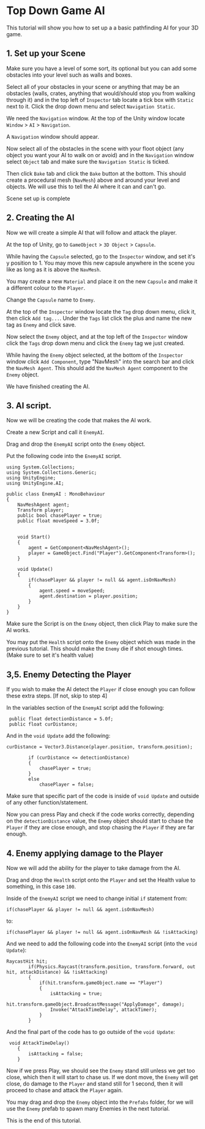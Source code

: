 # Top Down Game AI

This tutorial will show you how to set up a a basic pathfinding AI for your 3D game.

## 1. Set up your Scene

Make sure you have a level of some sort, its optional but you can add some obstacles into your level such as walls and boxes.

Select all of your obstacles in your scene or anything that may be an obstacles (walls, crates, anything that would/should stop 
you from walking through it) and in the top left of `Inspector` tab locate a tick box with `Static` next to it. Click the drop down menu
and select `Navigation Static`. 

We need the `Navigation` window. At the top of the Unity window locate `Window` > `AI` > `Navigation`. 

A `Navigation` window should appear.

Now select all of the obstacles in the scene with your floot object (any object you want your AI to walk on or avoid) and in the `Navigation`
window select `Object` tab and make sure the `Navigation Static` is ticked.

Then click `Bake` tab and click the `Bake` button at the bottom. This should create a procedural mesh (`NavMesh`) above and around your level and objects. 
We will use this to tell the AI where it can and can't go.

Scene set up is complete

## 2. Creating the AI

Now we will create a simple AI that will follow and attack the player.

At the top of Unity, go to `GameObject` > `3D Object` > `Capsule`.

While having the `Capsule` selected, go to the `Inspector` window, and set it's y position to 1. You may move this new capsule anywhere 
in the scene you like as long as it is above the `NavMesh`.

You may create a new `Material` and place it on the new `Capsule` and make it a different colour to the `Player`.

Change the `Capsule` name to `Enemy`.

At the top of the `Inspector` window locate the `Tag` drop down menu, click it, then click `Add tag...`. Under the `Tags` list click the plus 
and name the new tag as `Enemy` and click save.

Now select the `Enemy` object, and at the top left of the `Inspector` window click the `Tags` drop down menu and click the `Enemy` tag we just created.

While having the `Enemy` object selected, at the bottom of the `Inspector` window click `Add Component`, type "NavMesh" into the search bar
and click the `NavMesh Agent`. This should add the `NavMesh Agent` component to the `Enemy` object.

We have finished creating the AI.

## 3. AI script.

Now we will be creating the code that makes the AI work.

Create a new Script and call it `EnemyAI`.

Drag and drop the `EnemyAI` script onto the `Enemy` object. 

Put the following code into the `EnemyAI` script.

```
using System.Collections;
using System.Collections.Generic;
using UnityEngine;
using UnityEngine.AI;

public class EnemyAI : MonoBehaviour
{
    NavMeshAgent agent;
    Transform player;
    public bool chasePlayer = true;
    public float moveSpeed = 3.0f;


    void Start()
    {
        agent = GetComponent<NavMeshAgent>();
        player = GameObject.Find("Player").GetComponent<Transform>();
    }

    void Update()
    {
        if(chasePlayer && player != null && agent.isOnNavMesh)
        {
            agent.speed = moveSpeed;
            agent.destination = player.position;
        }
    }
}

```

Make sure the Script is on the `Enemy` object, then click Play to make sure the AI works.

You may put the `Health` script onto the `Enemy` object which was made in the previous tutorial. This should make the `Enemy` die
if shot enough times. (Make sure to set it's health value)

## 3,5. Enemy Detecting the Player

If you wish to make the AI detect the `Player` if close enough you can follow these extra steps. [If not, skip to step 4]

In the variables section of the `EnemyAI` script add the following:

```
 public float detectionDistance = 5.0f;
 public float curDistance;
```

And in the `void Update` add the following:

```
curDistance = Vector3.Distance(player.position, transform.position);

        if (curDistance <= detectionDistance)
        {
            chasePlayer = true;
        }
        else
            chasePlayer = false;
```

Make sure that specific part of the code is inside of `void Update` and outside of any other function/statement.

Now you can press Play and check if the code works correctly, depending on the `detectionDistance` value, the `Enemy` object should 
start to chase the `Player` if they are close enough, and stop chasing the `Player` if they are far enough.

## 4. Enemy applying damage to the Player

Now we will add the ability for the player to take damage from the AI.

Drag and drop the `Health` script onto the `Player` and set the Health value to something, in this case `100`.

Inside of the `EnemyAI` script we need to change initial `if` statement from:

```
if(chasePlayer && player != null && agent.isOnNavMesh)
```

to:

```
if(chasePlayer && player != null && agent.isOnNavMesh && !isAttacking)
```

And we need to add the following code into the `EnemyAI` script (into the `void Update`):

```
RaycastHit hit;
        if(Physics.Raycast(transform.position, transform.forward, out hit, attackDistance) && !isAttacking)
        {
            if(hit.transform.gameObject.name == "Player")
            {
                isAttacking = true;
                hit.transform.gameObject.BroadcastMessage("ApplyDamage", damage);
                Invoke("AttackTimeDelay", attackTimer);
            }
        }
```

And the final part of the code has to go outside of the `void Update`:

```
 void AttackTimeDelay()
    {
        isAttacking = false;
    }
```

Now if we press Play, we should see the `Enemy` stand still unless we get too close, which then it will start to chase us.
If we dont move, the `Enemy` will get close, do damage to the `Player` and stand still for 1 second, then it will proceed 
to chase and attack the `Player` again.

You may drag and drop the `Enemy` object into the `Prefabs` folder, for we will use the `Enemy` prefab to spawn many Enemies in the next
tutorial.

This is the end of this tutorial.
